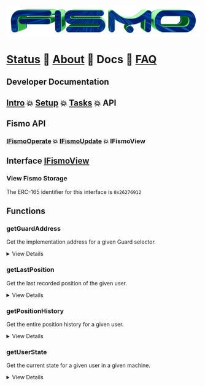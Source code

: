 ![Fismo](../images/fismo-logo.png)
# [Status](../../README.md) 🧪 [About](../about.md)  🧪 Docs 🧪 [FAQ](../faq.md)

## Developer Documentation

## [Intro](../intro.md) 💥 [Setup](../setup.md) 💥 [Tasks](../tasks.md) 💥 API

## Fismo API
### [IFismoOperate](IFismoOperate.md) 💥 [IFismoUpdate](IFismoUpdate.md)  💥 IFismoView

## Interface [IFismoView](../../contracts/interfaces/IFismoView.sol)
### View Fismo Storage
The ERC-165 identifier for this interface is `0x26276912`

## Functions
### getGuardAddress
Get the implementation address for a given Guard selector.

<details>
<summary>
View Details
</summary>

**Reverts if**
- Guard logic implementation is not defined

**Signature**
```solidity
function getGuardAddress(bytes4 _functionSelector)
external
view
returns (address guardAddress);
```

**Arguments**

| Name        |  Description |Type           |
| ------------- |------------- |-------------|
| _functionSelector | the bytes4 sighash of function signature | bytes4      |  

**Return Values**

| Name        | Description                                | Type           |
| ------------- |--------------------------------------------|------------- |
| guardAddress | the address of the guard logic implementation contract| address |
</details>

### getLastPosition
Get the last recorded position of the given user.

<details>
<summary>
View Details
</summary>

**Signature**
```solidity
function getLastPosition(address _user)
external
view
returns (FismoTypes.Position memory position);
```

**Arguments**

| Name       | Description                              | Type    |
| ----------- |------------------------------------------|---------|
| _user | the address of the user | address | 

**Return Values**

| Name        | Description                                | Type                |
| ------------- |--------------------------------------------|---------------------|
| position | the last recorded position of the given user| FismoTypes.Position |
</details>

### getPositionHistory
Get the entire position history for a given user.

<details>
<summary>
View Details
</summary>

**Signature**
```solidity
function getPositionHistory(address _user)
external
view
returns (FismoTypes.Position[] memory history);
```

**Arguments**

| Name       | Description                              | Type    |
| ----------- |------------------------------------------|---------|
| _user | the address of the user | address | 

**Return Values**

| Name        | Description                   | Type                  |
| ------------- |-------------------------------|-----------------------|
| history | an array of Position structs  | FismoTypes.Position[] |
</details>

### getUserState
Get the current state for a given user in a given machine.

<details>
<summary>
View Details
</summary>

**Reverts if**
- Machine does not exist

**Signature**
```solidity
function getUserState(address _user, bytes4 _machineId)
external
view
returns (bytes4 currentStateId);
```

**Arguments**

| Name      | Description           | Type    |
| ---------- |-----------------------|---------|
| _user | the address of the user | address | 
| _machineId | the id of the machine | bytes4 | 

**Return Values**

| Name        | Type                   | Description                                    |
| ------------- |------------------------|------------------------------------------------|
| currentStateId | bytes4 | the user's current state in the given machine  |

</details>



